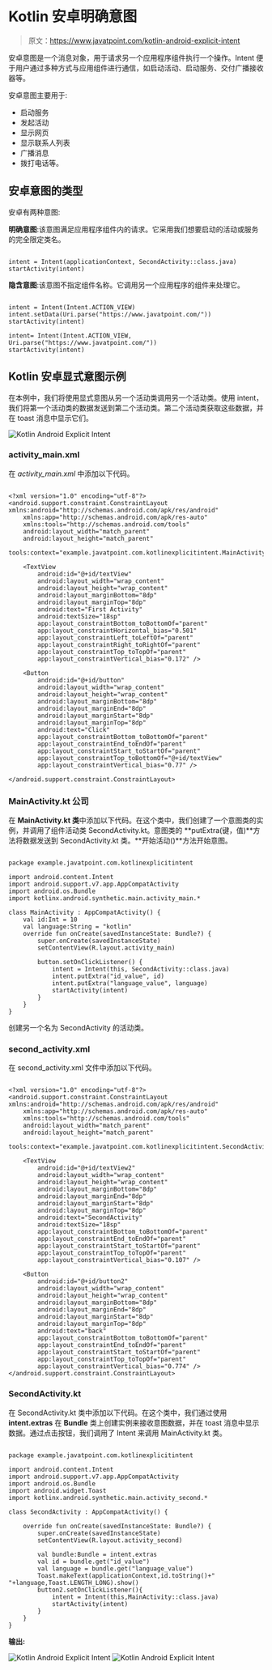 # Kotlin 安卓明确意图

> 原文：<https://www.javatpoint.com/kotlin-android-explicit-intent>

安卓意图是一个消息对象，用于请求另一个应用程序组件执行一个操作。Intent 便于用户通过多种方式与应用组件进行通信，如启动活动、启动服务、交付广播接收器等。

安卓意图主要用于:

*   启动服务
*   发起活动
*   显示网页
*   显示联系人列表
*   广播消息
*   拨打电话等。

## 安卓意图的类型

安卓有两种意图:

**明确意图**:该意图满足应用程序组件内的请求。它采用我们想要启动的活动或服务的完全限定类名。

```

intent = Intent(applicationContext, SecondActivity::class.java)
startActivity(intent)

```

**隐含意图**:该意图不指定组件名称。它调用另一个应用程序的组件来处理它。

```

intent = Intent(Intent.ACTION_VIEW)
intent.setData(Uri.parse("https://www.javatpoint.com/"))
startActivity(intent)

intent= Intent(Intent.ACTION_VIEW, Uri.parse("https://www.javatpoint.com/"))
startActivity(intent)

```

## Kotlin 安卓显式意图示例

在本例中，我们将使用显式意图从另一个活动类调用另一个活动类。使用 intent，我们将第一个活动类的数据发送到第二个活动类。第二个活动类获取这些数据，并在 toast 消息中显示它们。

![Kotlin Android Explicit Intent](img/03c66fbddbb59e91b9836a7445380357.png)

### activity_main.xml

在 *activity_main.xml* 中添加以下代码。

```

<?xml version="1.0" encoding="utf-8"?>
<android.support.constraint.ConstraintLayout xmlns:android="http://schemas.android.com/apk/res/android"
    xmlns:app="http://schemas.android.com/apk/res-auto"
    xmlns:tools="http://schemas.android.com/tools"
    android:layout_width="match_parent"
    android:layout_height="match_parent"
    tools:context="example.javatpoint.com.kotlinexplicitintent.MainActivity">

    <TextView
        android:id="@+id/textView"
        android:layout_width="wrap_content"
        android:layout_height="wrap_content"
        android:layout_marginBottom="8dp"
        android:layout_marginTop="8dp"
        android:text="First Activity"
        android:textSize="18sp"
        app:layout_constraintBottom_toBottomOf="parent"
        app:layout_constraintHorizontal_bias="0.501"
        app:layout_constraintLeft_toLeftOf="parent"
        app:layout_constraintRight_toRightOf="parent"
        app:layout_constraintTop_toTopOf="parent"
        app:layout_constraintVertical_bias="0.172" />

    <Button
        android:id="@+id/button"
        android:layout_width="wrap_content"
        android:layout_height="wrap_content"
        android:layout_marginBottom="8dp"
        android:layout_marginEnd="8dp"
        android:layout_marginStart="8dp"
        android:layout_marginTop="8dp"
        android:text="Click"
        app:layout_constraintBottom_toBottomOf="parent"
        app:layout_constraintEnd_toEndOf="parent"
        app:layout_constraintStart_toStartOf="parent"
        app:layout_constraintTop_toBottomOf="@+id/textView"
        app:layout_constraintVertical_bias="0.77" />

</android.support.constraint.ConstraintLayout>

```

### MainActivity.kt 公司

在 **MainActivity.kt 类**中添加以下代码。在这个类中，我们创建了一个意图类的实例，并调用了组件活动类 SecondActivity.kt。意图类的 **putExtra(键，值)**方法将数据发送到 SecondActivity.kt 类。**开始活动()**方法开始意图。

```

package example.javatpoint.com.kotlinexplicitintent

import android.content.Intent
import android.support.v7.app.AppCompatActivity
import android.os.Bundle
import kotlinx.android.synthetic.main.activity_main.*

class MainActivity : AppCompatActivity() {
    val id:Int = 10
    val language:String = "kotlin"
    override fun onCreate(savedInstanceState: Bundle?) {
        super.onCreate(savedInstanceState)
        setContentView(R.layout.activity_main)

        button.setOnClickListener() {
            intent = Intent(this, SecondActivity::class.java)
            intent.putExtra("id_value", id)
            intent.putExtra("language_value", language)
            startActivity(intent)
        }
    }
}

```

创建另一个名为 SecondActivity 的活动类。

### second_activity.xml

在 second_activity.xml 文件中添加以下代码。

```

<?xml version="1.0" encoding="utf-8"?>
<android.support.constraint.ConstraintLayout xmlns:android="http://schemas.android.com/apk/res/android"
    xmlns:app="http://schemas.android.com/apk/res-auto"
    xmlns:tools="http://schemas.android.com/tools"
    android:layout_width="match_parent"
    android:layout_height="match_parent"
    tools:context="example.javatpoint.com.kotlinexplicitintent.SecondActivity">

    <TextView
        android:id="@+id/textView2"
        android:layout_width="wrap_content"
        android:layout_height="wrap_content"
        android:layout_marginBottom="8dp"
        android:layout_marginEnd="8dp"
        android:layout_marginStart="8dp"
        android:layout_marginTop="8dp"
        android:text="SecondActivity"
        android:textSize="18sp"
        app:layout_constraintBottom_toBottomOf="parent"
        app:layout_constraintEnd_toEndOf="parent"
        app:layout_constraintStart_toStartOf="parent"
        app:layout_constraintTop_toTopOf="parent"
        app:layout_constraintVertical_bias="0.107" />

    <Button
        android:id="@+id/button2"
        android:layout_width="wrap_content"
        android:layout_height="wrap_content"
        android:layout_marginBottom="8dp"
        android:layout_marginEnd="8dp"
        android:layout_marginStart="8dp"
        android:layout_marginTop="8dp"
        android:text="back"
        app:layout_constraintBottom_toBottomOf="parent"
        app:layout_constraintEnd_toEndOf="parent"
        app:layout_constraintStart_toStartOf="parent"
        app:layout_constraintTop_toTopOf="parent"
        app:layout_constraintVertical_bias="0.774" />
</android.support.constraint.ConstraintLayout>

```

### SecondActivity.kt

在 SecondActivity.kt 类中添加以下代码。在这个类中，我们通过使用 **intent.extras** 在 **Bundle** 类上创建实例来接收意图数据，并在 toast 消息中显示数据。通过点击按钮，我们调用了 Intent 来调用 MainActivity.kt 类。

```

package example.javatpoint.com.kotlinexplicitintent

import android.content.Intent
import android.support.v7.app.AppCompatActivity
import android.os.Bundle
import android.widget.Toast
import kotlinx.android.synthetic.main.activity_second.*

class SecondActivity : AppCompatActivity() {

    override fun onCreate(savedInstanceState: Bundle?) {
        super.onCreate(savedInstanceState)
        setContentView(R.layout.activity_second)

        val bundle:Bundle = intent.extras
        val id = bundle.get("id_value")
        val language = bundle.get("language_value")
        Toast.makeText(applicationContext,id.toString()+" "+language,Toast.LENGTH_LONG).show()
        button2.setOnClickListener(){
            intent = Intent(this,MainActivity::class.java)
            startActivity(intent)
        }
    }
}

```

**输出:**

![Kotlin Android Explicit Intent](img/5dfa1068982943d1699c967f0c798069.png) ![Kotlin Android Explicit Intent](img/8ae2841c32dc74bb5029abcbcb4aab49.png)